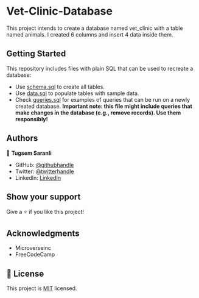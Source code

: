 # Vet-Clinic-Database

This project intends to create a database named vet_clinic with a table named animals. I created 6 columns and insert 4 data inside them.


## Getting Started

This repository includes files with plain SQL that can be used to recreate a database:

- Use [schema.sql](./schema.sql) to create all tables.
- Use [data.sql](./data.sql) to populate tables with sample data.
- Check [queries.sql](./queries.sql) for examples of queries that can be run on a newly created database. **Important note: this file might include queries that make changes in the database (e.g., remove records). Use them responsibly!**


## Authors

👤 **Tugsem Saranli**

- GitHub: [@githubhandle](https://github.com/tugsem)
- Twitter: [@twitterhandle](https://twitter.com/tugsemSaranli)
- LinkedIn: [LinkedIn](https://linkedin.com/in/tugsem)


## Show your support

Give a ⭐️ if you like this project!

## Acknowledgments

- Microverseinc
- FreeCodeCamp

## 📝 License

This project is [MIT](./MIT.md) licensed.

